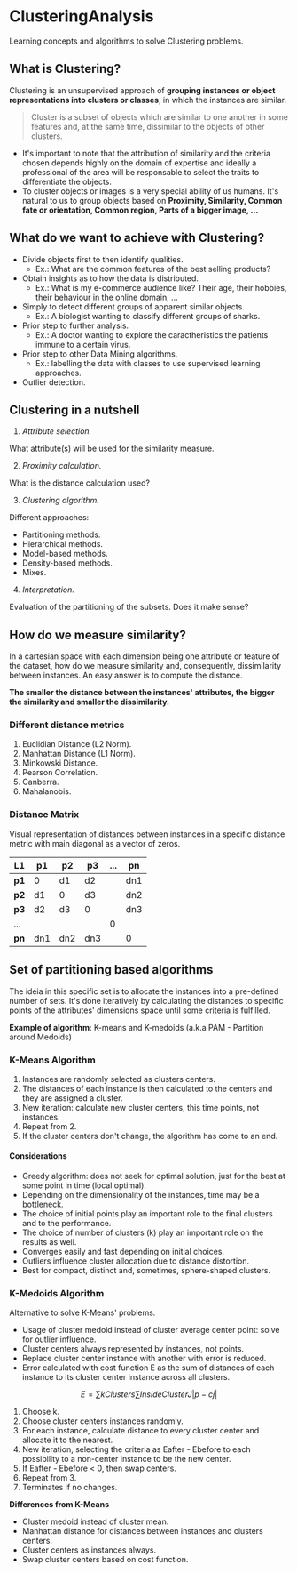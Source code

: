 # ClusteringAnalysis
Learning concepts and algorithms to solve Clustering problems.

## What is Clustering?

Clustering is an unsupervised approach of **grouping instances or object representations into clusters or classes**, in which the instances are similar.

> Cluster is a subset of objects which are similar to one another in some features and, at the same time, dissimilar to the objects of other clusters.

- It's important to note that the attribution of similarity and the criteria chosen depends highly on the domain of expertise and ideally a professional of the area will be responsable to select the traits to differentiate the objects.
- To cluster objects or images is a very special ability of us humans. It's natural to us to group objects based on **Proximity, Similarity, Common fate or orientation, Common region, Parts of a bigger image, ...**

## What do we want to achieve with Clustering?

- Divide objects first to then identify qualities. 
  - Ex.: What are the common features of the best selling products?
- Obtain insights as to how the data is distributed.
  - Ex.: What is my e-commerce audience like? Their age, their hobbies, their behaviour in the online domain, ...
- Simply to detect different groups of apparent similar objects.
  - Ex.: A biologist wanting to classify different groups of sharks.
- Prior step to further analysis.
  - Ex.: A doctor wanting to explore the caractheristics the patients immune to a certain virus.
- Prior step to other Data Mining algorithms.
  - Ex.: labelling the data with classes to use supervised learning approaches.
- Outlier detection.

## Clustering in a nutshell

1. *Attribute selection.*
  
  What attribute(s) will be used for the similarity measure.

2. *Proximity calculation.*
  
  What is the distance calculation used?

3. *Clustering algorithm.*
  
  Different approaches:
  
  - Partitioning methods.
  - Hierarchical methods.
  - Model-based methods.
  - Density-based methods.
  - Mixes.
4. *Interpretation.*
  
  Evaluation of the partitioning of the subsets. Does it make sense?

## How do we measure similarity?

In a cartesian space with each dimension being one attribute or feature of the dataset, how do we measure similarity and, consequently, dissimilarity between instances. An easy answer is to compute the distance.

**The smaller the distance between the instances' attributes, the bigger the similarity and smaller the dissimilarity.**

### Different distance metrics

1. Euclidian Distance (L2 Norm).
2. Manhattan Distance (L1 Norm).
3. Minkowski Distance.
4. Pearson Correlation.
5. Canberra.
6. Mahalanobis.

### Distance Matrix

Visual representation of distances between instances in a specific distance metric with main diagonal as a vector of zeros.

L1     | p1  | p2  | p3  | ... | pn  |
---    |---  |---  |---  |---  |---  |
**p1** | 0   | d1  | d2  |     | dn1 |
**p2** | d1  | 0   | d3  |     | dn2 |
**p3** | d2  | d3  | 0   |     | dn3 |
...    |     |     |     | 0   |     |
**pn** | dn1 | dn2 | dn3 |     | 0   |

## Set of partitioning based algorithms

The ideia in this specific set is to allocate the instances into a pre-defined number of sets. It's done iteratively by calculating the distances to specific points of the attributes' dimensions space until some criteria is fulfilled.

**Example of algorithm**: K-means and K-medoids (a.k.a PAM - Partition around Medoids)

### K-Means Algorithm

1. Instances are randomly selected as clusters centers.
2. The distances of each instance is then calculated to the centers and they are assigned a cluster.
3. New iteration: calculate new cluster centers, this time points, not instances.
4. Repeat from 2.
5. If the cluster centers don't change, the algorithm has come to an end.

#### Considerations

- Greedy algorithm: does not seek for optimal solution, just for the best at some point in time (local optimal).
- Depending on the dimensionality of the instances, time may be a bottleneck.
- The choice of initial points play an important role to the final clusters and to the performance.
- The choice of number of clusters (k) play an important role on the results as well.
- Converges easily and fast depending on initial choices.
- Outliers influence cluster allocation due to distance distortion.
- Best for compact, distinct and, sometimes, sphere-shaped clusters.

### K-Medoids Algorithm

Alternative to solve K-Means' problems.

- Usage of cluster medoid instead of cluster average center point: solve for outlier influence.
- Cluster centers always represented by instances, not points.
- Replace cluster center instance with another with error is reduced.
- Error calculated with cost function E as the sum of distances of each instance to its cluster center instance across all clusters.

$$ E = ∑  k Clusters  ∑  Inside Cluster J  |p - cj| $$

1. Choose k.
2. Choose cluster centers instances randomly.
3. For each instance, calculate distance to every cluster center and allocate it to the nearest.
4. New iteration, selecting the criteria as Eafter - Ebefore to each possibility to a non-center instance to be the new center.
5. If Eafter - Ebefore < 0, then swap centers.
6. Repeat from 3.
7. Terminates if no changes.

**Differences from K-Means**

- Cluster medoid instead of cluster mean.
- Manhattan distance for distances between instances and clusters centers.
- Cluster centers as instances always.
- Swap cluster centers based on cost function.















































